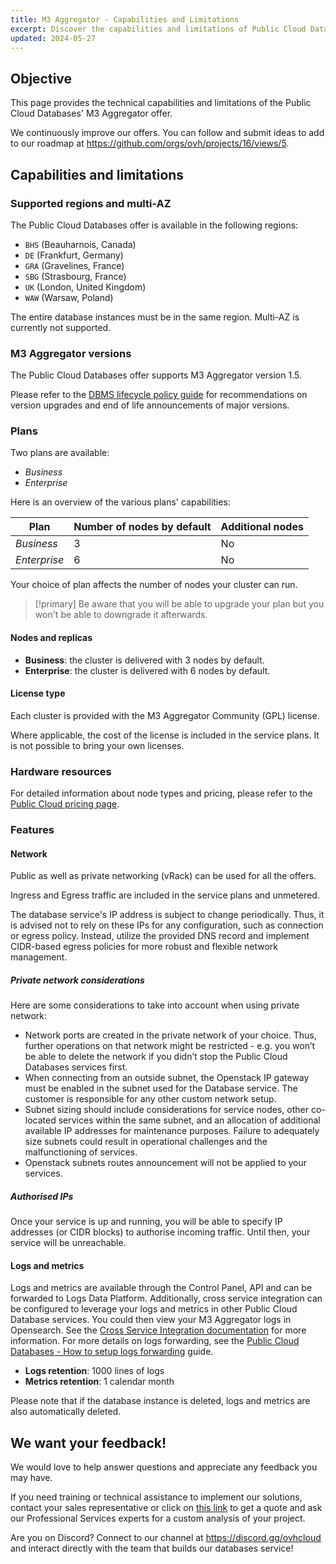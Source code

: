 ```yaml
---
title: M3 Aggregator - Capabilities and Limitations
excerpt: Discover the capabilities and limitations of Public Cloud Databases for M3 Aggregator
updated: 2024-05-27
---
```


## Objective

This page provides the technical capabilities and limitations of the Public Cloud Databases' M3 Aggregator offer.

We continuously improve our offers. You can follow and submit ideas to add to our roadmap at <https://github.com/orgs/ovh/projects/16/views/5>.

## Capabilities and limitations

### Supported regions and multi-AZ

The Public Cloud Databases offer is available in the following regions:

- `BHS` (Beauharnois, Canada)
- `DE` (Frankfurt, Germany)
- `GRA` (Gravelines, France)
- `SBG` (Strasbourg, France)
- `UK` (London, United Kingdom)
- `WAW` (Warsaw, Poland)

The entire database instances must be in the same region. Multi-AZ is currently not supported.

### M3 Aggregator versions

The Public Cloud Databases offer supports M3 Aggregator version 1.5.

Please refer to the [DBMS lifecycle policy guide](/pages/public_cloud/public_cloud_databases/information_02_lifecycle_policy) for recommendations on version upgrades and end of life announcements of major versions.

### Plans

Two plans are available:

- *Business*
- *Enterprise*

Here is an overview of the various plans' capabilities:

| Plan         | Number of nodes by default | Additional nodes  |
| ------------ | -------------------------- | ----------------  |
| *Business*   | 3                          | No                |
| *Enterprise* | 6                          | No                |

Your choice of plan affects the number of nodes your cluster can run.

> [!primary]
> Be aware that you will be able to upgrade your plan but you won't be able to downgrade it afterwards.

#### Nodes and replicas

- **Business**: the cluster is delivered with 3 nodes by default.
- **Enterprise**: the cluster is delivered with 6 nodes by default.

#### License type

Each cluster is provided with the M3 Aggregator Community (GPL) license.

Where applicable, the cost of the license is included in the service plans. It is not possible to bring your own licenses.

### Hardware resources

For detailed information about node types and pricing, please refer to the [Public Cloud pricing page](https://www.ovhcloud.com/asia/public-cloud/prices/#9745).

### Features

#### Network

Public as well as private networking (vRack) can be used for all the offers.

Ingress and Egress traffic are included in the service plans and unmetered.

The database service's IP address is subject to change periodically. Thus, it is advised not to rely on these IPs for any configuration, such as connection or egress policy. Instead, utilize the provided DNS record and implement CIDR-based egress policies for more robust and flexible network management.

##### Private network considerations

Here are some considerations to take into account when using private network:

- Network ports are created in the private network of your choice. Thus, further operations on that network might be restricted - e.g. you won’t be able to delete the network if you didn’t stop the Public Cloud Databases services first.
- When connecting from an outside subnet, the Openstack IP gateway must be enabled in the subnet used for the Database service. The customer is responsible for any other custom network setup.
- Subnet sizing should include considerations for service nodes, other co-located services within the same subnet, and an allocation of additional available IP addresses for maintenance purposes. Failure to adequately size subnets could result in operational challenges and the malfunctioning of services.
- Openstack subnets routes announcement will not be applied to your services. 

##### Authorised IPs

Once your service is up and running, you will be able to specify IP addresses (or CIDR blocks) to authorise incoming traffic. Until then, your service will be unreachable.

#### Logs and metrics

Logs and metrics are available through the Control Panel, API and can be forwarded to Logs Data Platform. Additionally, cross service integration can be configured to leverage your logs and metrics in other Public Cloud Database services. You could then view your M3 Aggregator logs in Opensearch. See the [Cross Service Integration documentation](/pages/public_cloud/public_cloud_databases/databases_07_cross_service_integration) for more information. For more details on logs forwarding, see the [Public Cloud Databases - How to setup logs forwarding](/pages/public_cloud/public_cloud_databases/databases_16_logs_to_customer) guide.

- **Logs retention**: 1000 lines of logs
- **Metrics retention**: 1 calendar month

Please note that if the database instance is deleted, logs and metrics are also automatically deleted.

## We want your feedback!

We would love to help answer questions and appreciate any feedback you may have.

If you need training or technical assistance to implement our solutions, contact your sales representative or click on [this link](https://www.ovhcloud.com/asia/professional-services/) to get a quote and ask our Professional Services experts for a custom analysis of your project.

Are you on Discord? Connect to our channel at <https://discord.gg/ovhcloud> and interact directly with the team that builds our databases service!

